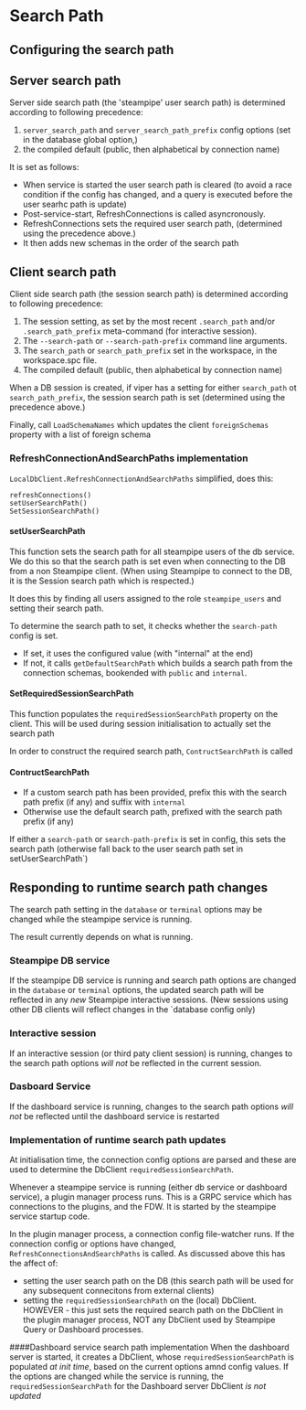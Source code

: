 # Search Path

## Configuring the search path

## Server search path
Server side search path (the 'steampipe' user search path) is determined according to following precedence:
1) `server_search_path` and `server_search_path_prefix` config options  (set in the database global option,)
2) the compiled default (public, then alphabetical by connection name)

It is set as follows:
- When service is started the user search path is cleared (to avoid a race condition if the config has changed, and a query is executed before the user searhc path is update)
- Post-service-start, RefreshConnections is called asyncronously. 
- RefreshConnections sets the required user search path, (determined using the precedence above.) 
- It then adds new schemas in the order of the search path

## Client search path
Client side search path (the session search path) is determined according to following precedence:
1) The session setting, as set by the most recent `.search_path` and/or `.search_path_prefix` meta-command (for interactive session).
2) The `--search-path` or `--search-path-prefix` command line arguments.
3) The `search_path` or `search_path_prefix` set in the workspace, in the workspace.spc file.
4) The compiled default (public, then alphabetical by connection name)


When a DB session is created, if viper has a setting for either `search_path` ot `search_path_prefix`,  the session search path is set (determined using the precedence above.)






Finally, call `LoadSchemaNames` which updates the client `foreignSchemas` property with a list of foreign schema

### RefreshConnectionAndSearchPaths implementation
`LocalDbClient.RefreshConnectionAndSearchPaths` simplified, does this:
```
refreshConnections()
setUserSearchPath()
SetSessionSearchPath()
```
#### setUserSearchPath
This function sets the search path for all steampipe users of the db service.
We do this so that the search path is set even when connecting to the DB from a non Steampipe client.
(When using Steampipe to connect to the DB, it is the Session search path which is respected.)

It does this by finding all users assigned to the role `steampipe_users` and setting their search path.

To determine the search path to set, it checks whether the `search-path` config is set.
- If set, it uses the configured value (with "internal" at the end)
- If not, it calls `getDefaultSearchPath` which builds a search path from the connection schemas, bookended with `public` and `internal`.


#### SetRequiredSessionSearchPath
This function populates the `requiredSessionSearchPath` property on the client.
This will be used during session initialisation to actually set the search path

In order to construct the required search path, `ContructSearchPath` is called

#### ContructSearchPath
- If a custom search path has been provided, prefix this with the search path prefix (if any) and suffix with `internal`
- Otherwise use the default search path, prefixed with the search path prefix (if any)

If either a `search-path` or `search-path-prefix` is set in config, this sets the search path
(otherwise fall back to the user search path set in setUserSearchPath`)    


## Responding to runtime search path changes
The search path setting in the `database` or `terminal` options may be changed while the steampipe service is running. 

The result currently depends on what is running.

### Steampipe DB service
If the steampipe DB service is running and search path options are changed in the `database` or `terminal` options, 
the updated search path will be reflected in any _new_ Steampipe interactive sessions. 
(New sessions using other DB clients will reflect changes in the `database config only)   

### Interactive session
If an interactive session (or third paty client session) is running, changes to the search path options _will not_ be
reflected in the current session.
 
### Dasboard Service
If the dashboard service is running, changes to the search path options _will not_ be
reflected until the dashboard service is restarted

### Implementation of runtime search path updates
At initialisation time, the connection config options are parsed and these are used to determine
the DbClient `requiredSessionSearchPath`.

Whenever a steampipe service is running (either db service or dashboard service), a plugin manager process runs.
This is a GRPC service which has connections to the plugins, and the FDW. 
It is started by the steampipe service startup code.

In the plugin manager process, a connection config file-watcher runs. If the connection config or options have changed,
`RefreshConnectionsAndSearchPaths` is called. As discussed above this has the affect of:
- setting the user search path on the DB (this search path will be used for any subsequent connecitons from external clients)
- setting the `requiredSessionSearchPath` on the (local) DbClient. HOWEVER - this just sets the required search path on the DbClient in the plugin manager process, NOT any DbClient used by Steampipe Query or Dashboard processes.

####Dashboard service search path implementation
When the dashboard server is started, it creates a DbClient, whose `requiredSessionSearchPath` is populated _at init time_, based on the current options amnd config values.
If the options are changed while the service is running, the `requiredSessionSearchPath` for the Dashboard server DbClient _is not updated_